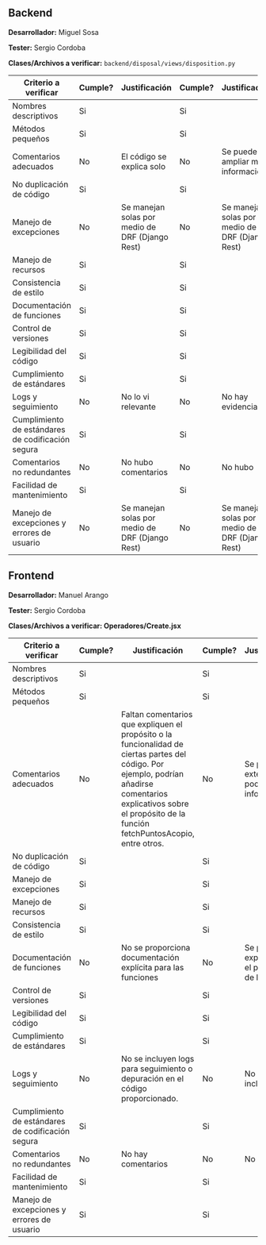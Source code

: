 ## Backend

**Desarrollador:** Miguel Sosa

**Tester:** Sergio Cordoba

**Clases/Archivos a verificar:** `backend/disposal/views/disposition.py`

| Criterio a verificar                              | Cumple? | Justificación                                   | Cumple? | Justificación | Notas adicionales |
| ------------------------------------------------- | ------- | ----------------------------------------------- | ------- | ------------- | ----------------- |
| Nombres descriptivos                              | Si      |                                                 | Si        |               |                   |
| Métodos pequeños                                  | Si      |                                                 | Si        |               |                   |
| Comentarios adecuados                             | No      | El código se explica solo                       | No         | Se puede ampliar más información               |                   |
| No duplicación de código                          | Si      |                                                 | Si        |               |                   |
| Manejo de excepciones                             | No      | Se manejan solas por medio de DRF (Django Rest) | No        | Se manejan solas por medio de DRF (Django Rest)              |                   |
| Manejo de recursos                                | Si      |                                                 | Si        |               |                   |
| Consistencia de estilo                            | Si      |                                                 | Si        |               |                   |
| Documentación de funciones                        | Si      |                                                 | Si        |               |                   |
| Control de versiones                              | Si      |                                                 | Si        |               |                   |
| Legibilidad del código                            | Si      |                                                 | Si        |               |                   |
| Cumplimiento de estándares                        | Si      |                                                 | Si        |               |                   |
| Logs y seguimiento                                | No      | No lo vi relevante                              | No        | No hay evidencia               |                   |
| Cumplimiento de estándares de codificación segura | Si      |                                                 | Si        |               |                   |
| Comentarios no redundantes                        | No      | No hubo comentarios                             | No        | No hubo               |                   |
| Facilidad de mantenimiento                        | Si      |                                                 | Si        |               |                   |
| Manejo de excepciones y errores de usuario        | No      | Se manejan solas por medio de DRF (Django Rest) | No        | Se manejan solas por medio de DRF (Django Rest)              |                   |

## Frontend

**Desarrollador:** Manuel Arango

**Tester:** Sergio Cordoba

**Clases/Archivos a verificar: Operadores/Create.jsx**

| Criterio a verificar                              | Cumple? | Justificación                                                                                                                                                                                                          | Cumple? | Justificación | Notas adicionales |
| ------------------------------------------------- | ------- | ---------------------------------------------------------------------------------------------------------------------------------------------------------------------------------------------------------------------- | ------- | ------------- | ----------------- |
| Nombres descriptivos                              | Si      |                                                                                                                                                                                                                        | Si        |               |                   |
| Métodos pequeños                                  | Si      |                                                                                                                                                                                                                        | Si        |               |                   |
| Comentarios adecuados                             | No      | Faltan comentarios que expliquen el propósito o la funcionalidad de ciertas partes del código. Por ejemplo, podrían añadirse comentarios explicativos sobre el propósito de la función fetchPuntosAcopio, entre otros. | No        | Se puede extender un poco más la información               |                   |
| No duplicación de código                          | Si      |                                                                                                                                                                                                                        | Si        |               |                   |
| Manejo de excepciones                             | Si      |                                                                                                                                                                                                                        | Si        |               |                   |
| Manejo de recursos                                | Si      |                                                                                                                                                                                                                        | Si        |               |                   |
| Consistencia de estilo                            | Si      |                                                                                                                                                                                                                        | Si        |               |                   |
| Documentación de funciones                        | No      | No se proporciona documentación explícita para las funciones                                                                                                                                                           | No         | Se puede explicar más el propósito de la función              |                   |
| Control de versiones                              | Si      |                                                                                                                                                                                                                        | Si        |               |                   |
| Legibilidad del código                            | Si      |                                                                                                                                                                                                                        | Si        |               |                   |
| Cumplimiento de estándares                        | Si      |                                                                                                                                                                                                                        |  Si        |               |                   |
| Logs y seguimiento                                | No      | No se incluyen logs para seguimiento o depuración en el código proporcionado.                                                                                                                                          | No        | No se incluyeron              |                   |
| Cumplimiento de estándares de codificación segura | Si      |                                                                                                                                                                                                                        | Si        |               |                   |
| Comentarios no redundantes                        | No      | No hay comentarios                                                                                                                                                                                                     | No        | No se repiten              |                   |
| Facilidad de mantenimiento                        | Si      |                                                                                                                                                                                                                        | Si        |               |                   |
| Manejo de excepciones y errores de usuario        | Si      |                                                                                                                                                                                                                        | Si        |               |                   |
